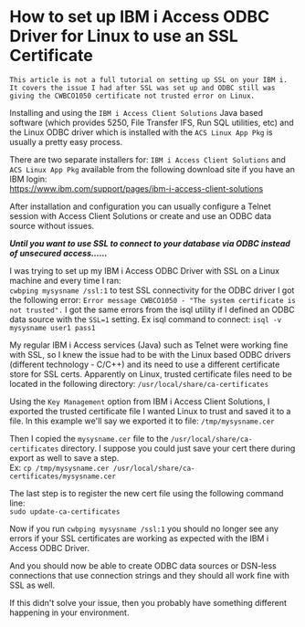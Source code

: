 # How to set up IBM i Access ODBC Driver for Linux to use an SSL Certificate 
```This article is not a full tutorial on setting up SSL on your IBM i. It covers the issue I had after SSL was set up and ODBC still was giving the CWBCO1050 certificate not trusted error on Linux.```

Installing and using the ```IBM i Access Client Solutions``` Java based software (which provides 5250, File Transfer IFS, Run SQL utilities, etc) and the Linux ODBC driver which is installed with the ```ACS Linux App Pkg``` is usually a pretty easy process.    

There are two separate installers for: ```IBM i Access Client Solutions``` and ```ACS Linux App Pkg``` available from the following download site if you have an IBM login:    
https://www.ibm.com/support/pages/ibm-i-access-client-solutions   

After installation and configuration you can usually configure a Telnet session with Access Client Solutions or create and use an ODBC data source without issues.   

***Until you want to use SSL to connect to your database via ODBC instead of unsecured access......***

I was trying to set up my IBM i Access ODBC Driver with SSL on a Linux machine and every time I ran:   
```cwbping mysysname /ssl:1``` to test SSL connectivity for the ODBC driver I got the following error: ```Error message CWBCO1050 - "The system certificate is not trusted".``` I got the same errors from the isql utility if I defined an ODBC data source with the ```SSL=1``` setting. Ex isql command to connect: ```isql -v mysysname user1 pass1```  

My regular IBM i Access services (Java) such as Telnet were working fine with SSL, so I knew the issue had to be with the Linux based ODBC drivers (different technology - C/C++) and its need to use a different certificate store for SSL certs. Apparently on Linux, trusted certificate files need to be located in the following directory: ```/usr/local/share/ca-certificates```    

Using the ```Key Management``` option from IBM i Access Client Solutions, I exported the trusted certificate file I wanted Linux to trust and saved it to a file. In this example we'll say we exported it to file: ```/tmp/mysysname.cer```    

Then I copied the ```mysysname.cer``` file to the ```/usr/local/share/ca-certificates``` directory. I suppose you could just save your cert there during export as well to save a step.    
Ex: ```cp /tmp/mysysname.cer /usr/local/share/ca-certificates/mysysname.cer``` 

The last step is to register the new cert file using the following command line:  
```sudo update-ca-certificates```

Now if you run ```cwbping mysysname /ssl:1``` you should no longer see any errors if your SSL certificates are working as expected with the IBM i Access ODBC Driver.    

And you should now be able to create ODBC data sources or DSN-less connections that use connection strings and they should all work fine with SSL as well.    

If this didn't solve your issue, then you probably have something different happening in your environment.   
